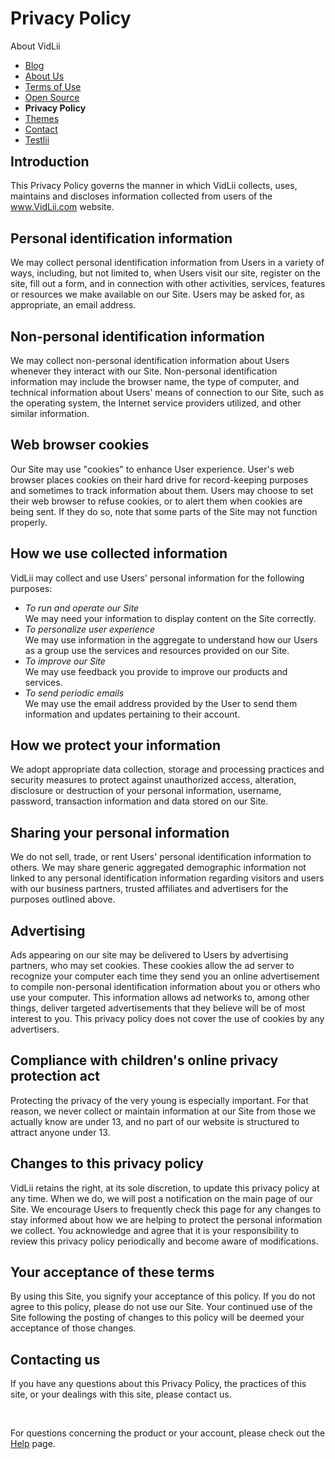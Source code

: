 
<h1 class="pg_hd">Privacy Policy</h1>
<div class="vc_l">
    <div class="vc_cats">
        <div>About VidLii</div>
        <ul>
            <li><a href="/blog">Blog</a></li>
            <li><a href="/about">About Us</a></li>
            <li><a href="/terms">Terms of Use</a></li>
            <li><a href="/open-source">Open Source</a></li>
            <li style="font-weight:bold;cursor:default">Privacy Policy</li>
            <li><a href="/themes">Themes</a></li>
            <li><a href="/contact">Contact</a></li>
            <li><a href="/testlii">Testlii</a></li>
        </ul>
    </div>
</div>
<div class="vc_r" style="margin-bottom: 0;">
    <h2 style="margin-top: 0;">Introduction</h2>
    <p>This Privacy Policy governs the manner in which VidLii collects, uses, maintains and discloses information collected from users of the <a href="">www.VidLii.com</a> website.</p>
    <h2>Personal identification information</h2>
    <p>We may collect personal identification information from Users in a variety of ways, including, but not limited to, when Users visit our site, register on the site, fill out a form, and in connection with other activities, services, features or resources we make available on our Site. Users may be asked for, as appropriate, an email address.</p>
    <h2>Non-personal identification information</h2>
    <p>We may collect non-personal identification information about Users whenever they interact with our Site. Non-personal identification information may include the browser name, the type of computer, and technical information about Users' means of connection to our Site, such as the operating system, the Internet service providers utilized, and other similar information.</p>
    <h2>Web browser cookies</h2>
    <p>Our Site may use "cookies" to enhance User experience. User's web browser places cookies on their hard drive for record-keeping purposes and sometimes to track information about them. Users may choose to set their web browser to refuse cookies, or to alert them when cookies are being sent. If they do so, note that some parts of the Site may not function properly.</p>
    <h2>How we use collected information</h2>
    <p>VidLii may collect and use Users' personal information for the following purposes:</p>
    <ul>
        <li>
            <i>To run and operate our Site</i><br>
            We may need your information to display content on the Site correctly.
        </li>
        <li>
            <i>To personalize user experience</i><br>
            We may use information in the aggregate to understand how our Users as a group use the services and resources provided on our Site.
        </li>
        <li>
            <i>To improve our Site</i><br>
            We may use feedback you provide to improve our products and services.
        </li>
        <li>
            <i>To send periodic emails</i><br>
            We may use the email address provided by the User to send them information and updates pertaining to their account.
        </li>
    </ul>
    <h2>How we protect your information</h2>
    <p>We adopt appropriate data collection, storage and processing practices and security measures to protect against unauthorized access, alteration, disclosure or destruction of your personal information, username, password, transaction information and data stored on our Site.</p>
    <h2>Sharing your personal information</h2>
    <p>We do not sell, trade, or rent Users' personal identification information to others. We may share generic aggregated demographic information not linked to any personal identification information regarding visitors and users with our business partners, trusted affiliates and advertisers for the purposes outlined above.</p>
    <h2>Advertising</h2>
    <p>Ads appearing on our site may be delivered to Users by advertising partners, who may set cookies. These cookies allow the ad server to recognize your computer each time they send you an online advertisement to compile non-personal identification information about you or others who use your computer. This information allows ad networks to, among other things, deliver targeted advertisements that they believe will be of most interest to you. This privacy policy does not cover the use of cookies by any advertisers.</p>
    <h2>Compliance with children's online privacy protection act</h2>
    <p>Protecting the privacy of the very young is especially important. For that reason, we never collect or maintain information at our Site from those we actually know are under 13, and no part of our website is structured to attract anyone under 13.</p>
    <h2>Changes to this privacy policy</h2>
    <p>VidLii retains the right, at its sole discretion, to update this privacy policy at any time. When we do, we will post a notification on the main page of our Site. We encourage Users to frequently check this page for any changes to stay informed about how we are helping to protect the personal information we collect. You acknowledge and agree that it is your responsibility to review this privacy policy periodically and become aware of modifications.</p>
    <h2>Your acceptance of these terms</h2>
    <p>By using this Site, you signify your acceptance of this policy. If you do not agree to this policy, please do not use our Site. Your continued use of the Site following the posting of changes to this policy will be deemed your acceptance of those changes.</p>
    <h2>Contacting us</h2>
    <p>If you have any questions about this Privacy Policy, the practices of this site, or your dealings with this site, please contact us.</p>
    <br>
    <p>For questions concerning the product or your account, please check out the <a href="/help">Help</a> page.</p>
</div>

